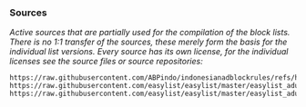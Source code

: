 ### Sources
*Active sources that are partially used for the compilation of the block lists. There is no 1:1 transfer of the sources, these merely form the basis for the individual list versions. Every source has its own license, for the individual licenses see the source files or source repositories:*
```
https://raw.githubusercontent.com/ABPindo/indonesianadblockrules/refs/heads/master/src/adult/adult_thirdparty.txt
https://raw.githubusercontent.com/easylist/easylist/master/easylist_adult/adult_adservers_popup.txt
https://raw.githubusercontent.com/easylist/easylist/master/easylist_adult/adult_thirdparty_popup.txt
```
